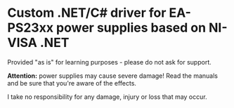 # Custom .NET/C# driver for EA-PS23xx power supplies based on NI-VISA .NET
Provided "as is" for learning purposes - please do not ask for support. 

**Attention:** power supplies may cause severe damage! 
Read the manuals and be sure that you're aware of the effects.

I take no responsibility for any damage, injury or loss that may occur.
